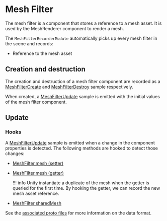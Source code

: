 # Mesh Filter

The mesh filter is a component that stores a reference to a mesh asset. It is used by the MeshRenderer component to render a mesh.

The `MeshFilterRecorderModule` automatically picks up every mesh filter in the scene and records:

- Reference to the mesh asset

## Creation and destruction

The creation and destruction of a mesh filter component are recorded as a [MeshFilterCreate](../../file-format/proto-files/unity/mesh_filter.md#meshfiltercreate) and [MeshFilterDestroy](../../file-format/proto-files/unity/mesh_filter.md#meshfilterdestroy) sample respectively.

When created, a [MeshFilterUpdate](../../file-format/proto-files/unity/mesh_filter.md#meshfilterupdate) sample is emitted with the initial values of the mesh filter component.

## Update

### Hooks

A [MeshFilterUpdate](../../file-format/proto-files/unity/mesh_filter.md#meshfilterupdate) sample is emitted when a change in the component properties is detected. The following methods are hooked to detect those changes:

- [MeshFilter.mesh (setter)](https://docs.unity3d.com/ScriptReference/MeshFilter-mesh.html)
- [MeshFilter.mesh (getter)](https://docs.unity3d.com/ScriptReference/MeshFilter-mesh.html)

    !!! info
        Unity instantiate a duplicate of the mesh when the getter is queried for the first time. By hooking the getter, we can record the new mesh asset reference.

- [MeshFilter.sharedMesh](https://docs.unity3d.com/ScriptReference/MeshFilter-sharedMesh.html)

See the [associated proto files](../../file-format/proto-files/unity/mesh_filter.md) for more information on the data format.
